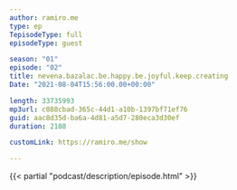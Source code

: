```yaml
---
author: ramiro.me
type: ep
TepisodeType: full
episodeType: guest

season: "01"
episode: "02"
title: nevena.bazalac.be.happy.be.joyful.keep.creating
Date: "2021-08-04T15:56:00.00+00:00"

length: 33735993
mp3url: c088cbad-365c-44d1-a10b-1397bf71ef76
guid: aac8d35d-ba6a-4d81-a5d7-280eca3d30ef
duration: 2108

customLink: https://ramiro.me/show

---
```

{{< partial "podcast/description/episode.html" >}}
